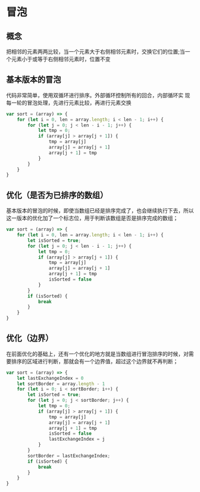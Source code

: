 # 冒泡

## 概念
把相邻的元素两两比较，当一个元素大于右侧相邻元素时，交换它们的位置;当一个元素小于或等于右侧相邻元素时，位置不变

## 基本版本的冒泡
代码非常简单，使用双循环进行排序。外部循环控制所有的回合，内部循环实 现每一轮的冒泡处理，先进行元素比较，再进行元素交换
```js
var sort = (array) => {
    for (let i = 0, len = array.length; i < len - 1; i++) {
        for (let j = 0; j < len - i - 1; j++) {
            let tmp = 0;
            if (array[j] > array[j + 1]) {
                tmp = array[j]
                array[j] = array[j + 1]
                array[j + 1] = tmp
            }
        }
    }
}
```

## 优化（是否为已排序的数组）
基本版本的冒泡的时候，即使当数组已经是排序完成了，也会继续执行下去，所以这一版本的优化加了一个标志位，用于判断该数组是否是排序完成的数组；
```js
var sort = (array) => {
    for (let i = 0, len = array.length; i < len - 1; i++) {
        let isSorted = true;
        for (let j = 0; j < len - i - 1; j++) {
            let tmp = 0;
            if (array[j] > array[j + 1]) {
                tmp = array[j]
                array[j] = array[j + 1]
                array[j + 1] = tmp
                isSorted = false
            }
        }
        if (isSorted) {
            break
        }
    }
}
```

## 优化（边界）
在前面优化的基础上，还有一个优化的地方就是当数组进行冒泡排序的时候，对需要排序的区域进行判断，那就会有一个边界值，超过这个边界就不再判断；
```js
var sort = (array) => {
    let lastExchangeIndex = 0
    let sortBorder = array.length - 1
    for (let i = 0; i < sortBorder; i++) {
        let isSorted = true;
        for (let j = 0; j < sortBorder; j++) {
            let tmp = 0;
            if (array[j] > array[j + 1]) {
                tmp = array[j]
                array[j] = array[j + 1]
                array[j + 1] = tmp
                isSorted = false
                lastExchangeIndex = j
            }
        }
        sortBorder = lastExchangeIndex;
        if (isSorted) {
            break
        }
    }
}
```